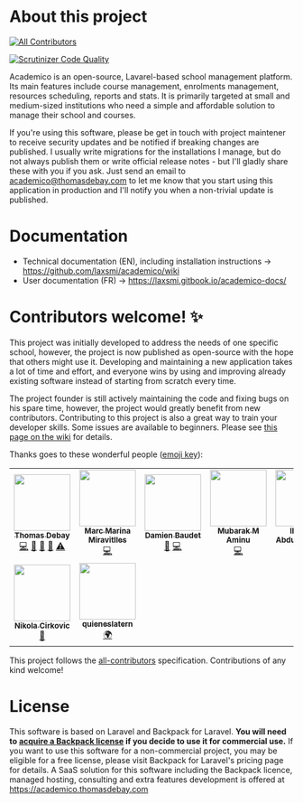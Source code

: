 # About this project
<!-- ALL-CONTRIBUTORS-BADGE:START - Do not remove or modify this section -->
[![All Contributors](https://img.shields.io/badge/all_contributors-9-orange.svg?style=flat-square)](#contributors-)
<!-- ALL-CONTRIBUTORS-BADGE:END -->

[![Scrutinizer Code Quality](https://scrutinizer-ci.com/g/academico-sis/academico/badges/quality-score.png?b=master)](https://scrutinizer-ci.com/g/academico-sis/academico/?branch=master)

Academico is an open-source, Lavarel-based school management platform. Its main features include course management, enrolments management, resources scheduling, reports and stats. It is primarily targeted at small and medium-sized institutions who need a simple and affordable solution to manage their school and courses.

If you're using this software, please be get in touch with project maintener to receive security updates and be notified if breaking changes are published. I usually write migrations for the installations I manage, but do not always publish them or write official release notes - but I'll gladly share these with you if you ask. Just send an email to academico@thomasdebay.com to let me know that you start using this application in production and I'll notify you when a non-trivial update is published.

# Documentation
* Technical documentation (EN), including installation instructions -> https://github.com/laxsmi/academico/wiki
* User documentation (FR) -> https://laxsmi.gitbook.io/academico-docs/

# Contributors welcome! ✨
This project was initially developed to address the needs of one specific school, however, the project is now published as open-source with the hope that others might use it. Developing and maintaining a new application takes a lot of time and effort, and everyone wins by using and improving already existing software instead of starting from scratch every time.

The project founder is still actively maintaining the code and fixing bugs on his spare time, however, the project would greatly benefit from new contributors. Contributing to this project is also a great way to train your developer skills. Some issues are available to beginners. Please see [this page on the wiki](https://github.com/laxsmi/academico/wiki/Development-Roadmap) for details.

Thanks goes to these wonderful people ([emoji key](https://allcontributors.org/docs/en/emoji-key)):

<!-- ALL-CONTRIBUTORS-LIST:START - Do not remove or modify this section -->
<!-- prettier-ignore-start -->
<!-- markdownlint-disable -->
<table>
  <tr>
    <td align="center"><a href="https://github.com/thdebay"><img src="https://avatars3.githubusercontent.com/u/1422621?v=4?s=100" width="100px;" alt=""/><br /><sub><b>Thomas Debay</b></sub></a><br /><a href="https://github.com/academico-sis/academico/commits?author=thdebay" title="Code">💻</a> <a href="https://github.com/academico-sis/academico/commits?author=thdebay" title="Documentation">📖</a> <a href="#ideas-thdebay" title="Ideas, Planning, & Feedback">🤔</a> <a href="#maintenance-thdebay" title="Maintenance">🚧</a> <a href="https://github.com/academico-sis/academico/commits?author=thdebay" title="Tests">⚠️</a></td>
    <td align="center"><a href="https://github.com/marcmarina"><img src="https://avatars3.githubusercontent.com/u/38327883?v=4?s=100" width="100px;" alt=""/><br /><sub><b>Marc Marina Miravitlles</b></sub></a><br /><a href="https://github.com/academico-sis/academico/commits?author=marcmarina" title="Code">💻</a></td>
    <td align="center"><a href="https://github.com/damienBAUDET"><img src="https://avatars1.githubusercontent.com/u/51827692?v=4?s=100" width="100px;" alt=""/><br /><sub><b>Damien Baudet</b></sub></a><br /><a href="#maintenance-damienBAUDET" title="Maintenance">🚧</a> <a href="https://github.com/academico-sis/academico/commits?author=damienBAUDET" title="Code">💻</a></td>
    <td align="center"><a href="http://techarewa.com"><img src="https://avatars3.githubusercontent.com/u/7858376?v=4?s=100" width="100px;" alt=""/><br /><sub><b>Mubarak M Aminu</b></sub></a><br /><a href="https://github.com/academico-sis/academico/commits?author=mubarak23" title="Code">💻</a></td>
    <td align="center"><a href="https://github.com/Aybee5"><img src="https://avatars1.githubusercontent.com/u/42099896?v=4?s=100" width="100px;" alt=""/><br /><sub><b>Ibrahim Abdullahi Aliyu</b></sub></a><br /><a href="https://github.com/academico-sis/academico/commits?author=Aybee5" title="Code">💻</a></td>
    <td align="center"><a href="https://github.com/AleksandarMitevski"><img src="https://avatars3.githubusercontent.com/u/59975218?v=4?s=100" width="100px;" alt=""/><br /><sub><b>AleksandarMitevski</b></sub></a><br /><a href="https://github.com/academico-sis/academico/commits?author=AleksandarMitevski" title="Tests">⚠️</a> <a href="https://github.com/academico-sis/academico/commits?author=AleksandarMitevski" title="Code">💻</a></td>
    <td align="center"><a href="https://github.com/TanoRojas"><img src="https://avatars0.githubusercontent.com/u/7780437?v=4?s=100" width="100px;" alt=""/><br /><sub><b>Tano Rojas</b></sub></a><br /><a href="https://github.com/academico-sis/academico/commits?author=TanoRojas" title="Tests">⚠️</a> <a href="https://github.com/academico-sis/academico/commits?author=TanoRojas" title="Code">💻</a></td>
  </tr>
  <tr>
    <td align="center"><a href="https://cirkovic.me"><img src="https://avatars0.githubusercontent.com/u/32557332?v=4?s=100" width="100px;" alt=""/><br /><sub><b>Nikola Cirkovic</b></sub></a><br /><a href="https://github.com/academico-sis/academico/issues?q=author%3ACirkaN" title="Bug reports">🐛</a></td>
    <td align="center"><a href="https://github.com/quieneslatern"><img src="https://avatars.githubusercontent.com/u/57142715?v=4?s=100" width="100px;" alt=""/><br /><sub><b>quieneslatern</b></sub></a><br /><a href="#translation-quieneslatern" title="Translation">🌍</a></td>
  </tr>
</table>

<!-- markdownlint-restore -->
<!-- prettier-ignore-end -->

<!-- ALL-CONTRIBUTORS-LIST:END -->

This project follows the [all-contributors](https://github.com/all-contributors/all-contributors) specification. Contributions of any kind welcome!

# License
This software is based on Laravel and Backpack for Laravel. **You will need to [acquire a Backpack license](https://backpackforlaravel.com/pricing) if you decide to use it for commercial use.** If you want to use this software for a non-commercial project, you may be eligible for a free license, please visit Backpack for Laravel's pricing page for details. A SaaS solution for this software including the Backpack licence, managed hosting, consulting and extra features development is offered at https://academico.thomasdebay.com
